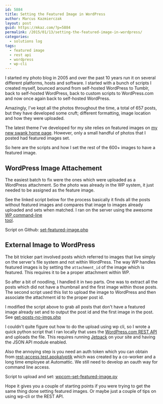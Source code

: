 ```yaml
---
id: 5884
title: Setting the Featured Image in WordPress
author: Marcus Kazmierczak
layout: post
guid: https://mkaz.com/?p=5884
permalink: /2015/01/13/setting-the-featured-image-in-wordpress/
categories:
  - solutions log
tags:
  - featured image
  - rest api
  - wordpress
  - wp-cli
---
```

I started my photo blog in 2005 and over the past 10 years run it on several different platforms, hosts and software. I started with a bunch of scripts I created myself, bounced around from self-hosted WordPress to Tumblr, back to self-hosted WordPress, back to custom scripts to WordPress.com and now once again back to self-hosted WordPress.

Amazingly, I've kept all the photos throughout the time, a total of 657 posts, but they have developed some cruft; different formatting, image location and how they were uploaded.

The latest theme I've developed for my site relies on featured images on [my new swank home page][1]. However, only a small handful of photos that I posted had featured images set.

So here are the scripts and how I set the rest of the 600+ images to have a featured image.

## WordPress Image Attachement

The easiest batch to fix were the ones which were uploaded as a WordPress attachment. So the photo was already in the WP system, it just needed to be assigned as the feature image.

See the linked script below for the process basically it finds all the posts without featured images and compares that image to images already uploaded and sets when matched. I ran on the server using the awesome [WP command-line  
tool][2].

Script on Github: [set-featured-image.php][3]

## External Image to WordPress

The bit tricker part involved posts which referred to images that live simply on the server's file system and not within WordPress. The way WP handles featured images is by setting the `attachment_id` of the image which is featured. This requires it to be a proper attachment within WP.

So after a bit of noodling, I handled it in two parts. One was to extract all the posts which did not have a thumbnail and the first image within those posts. The second script used this list to upload the image to WordPress and then associate the attachment id to the proper post id.

I modified the script above to grab all posts that don't have a featured image already set and to output the post id and the first image in the post. See [get-posts-no-imgs.php][4]

I couldn't quite figure out how to do the upload using wp cli, so I wrote a quick python script that I ran locally that uses the [WordPress.com REST API][5] and uploads the file. This requires running [Jetpack][6] on your site and having the JSON API module enabled.

Also the annoying step is you need an auth token which you can obtain from [rest-access.test.apokalyptik][7] which was created by a co-worker and a long time employee at Automattic. We still need to develop an oauth way for command line access.

Script to upload and set: [wpcom-set-featured-image.py][8]

Hope it gives you a couple of starting points if you were trying to get the same thing done setting featured images. Or maybe just a couple of tips on using wp-cli or the REST API.

 [1]: https://mkaz.com
 [2]: http://wp-cli.org/
 [3]: https://gist.github.com/mkaz/89aa966c240c8b33d8f2
 [4]: https://gist.github.com/mkaz/33e41f0acb77ee1adcf5
 [5]: https://developer.wordpress.com/docs/api/
 [6]: https://jetpack.me
 [7]: https://rest-access.test.apokalyptik.com/
 [8]: https://gist.github.com/mkaz/53e19322e0313bf3878c
